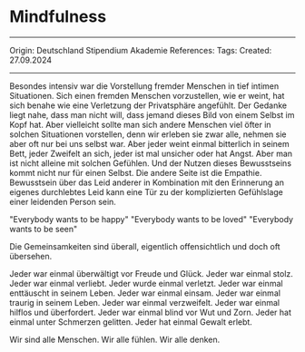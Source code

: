 # Mindfulness

---

Origin: Deutschland Stipendium Akademie
References: 
Tags: 
Created: 27.09.2024

---

Besondes intensiv war die Vorstellung fremder Menschen in tief intimen Situationen. Sich einen fremden Menschen vorzustellen, wie er weint, hat sich benahe wie eine Verletzung der Privatsphäre angefühlt. Der Gedanke liegt nahe, dass man nicht will, dass jemand dieses Bild von einem Selbst im Kopf hat. Aber vielleicht sollte man sich andere Menschen viel öfter in solchen Situationen vorstellen, denn wir erleben sie zwar alle, nehmen sie aber oft nur bei uns selbst war.  Aber jeder weint einmal bitterlich in seinem Bett, jeder Zweifelt an sich, jeder ist mal unsicher oder hat Angst. Aber man ist nicht alleine mit solchen Gefühlen. Und der Nutzen dieses Bewusstseins kommt nicht nur für einen Selbst. Die andere Seite ist die Empathie. Bewusstsein über das Leid anderer in Kombination mit den Erinnerung an eigenes durchlebtes Leid kann eine Tür zu der komplizierten Gefühlslage einer leidenden Person sein.

"Everybody wants to be happy"
"Everybody wants to be loved"
"Everybody wants to be seen"

Die Gemeinsamkeiten sind überall, eigentlich offensichtlich und doch oft übersehen. 

Jeder war einmal überwältigt vor Freude und Glück.
Jeder war einmal stolz.
Jeder war einmal verliebt.
Jeder wurde einmal verletzt.
Jeder war einmal enttäuscht in seinem Leben.
Jeder war einmal einsam.
Jeder war einmal traurig in seinem Leben.
Jeder war einmal verzweifelt.
Jeder war einmal hilflos und überfordert.
Jeder war einmal blind vor Wut und Zorn.
Jeder hat einmal unter Schmerzen gelitten.
Jeder hat einmal Gewalt erlebt.

Wir sind alle Menschen. Wir alle fühlen. Wir alle denken.